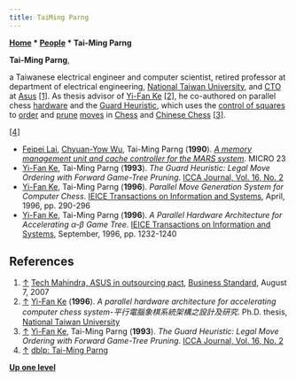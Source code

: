 ```yaml
---
title: TaiMing Parng
---
```

**[Home](Home "Home") \* [People](People "People") \* Tai-Ming Parng**


**Tai-Ming Parng**,  

a Taiwanese electrical engineer and computer scientist, retired professor at department of electrical engineering, [National Taiwan University](National_Taiwan_University "National Taiwan University"), and [CTO](https://en.wikipedia.org/wiki/Chief_technology_officer) at [Asus](https://en.wikipedia.org/wiki/Asus) <a id="cite-note-1" href="#cite-ref-1">[1]</a>. As thesis advisor of [Yi-Fan Ke](Yi-Fan_Ke "Yi-Fan Ke") <a id="cite-note-2" href="#cite-ref-2">[2]</a>, he co-authored on parallel chess [hardware](Hardware "Hardware") and the [Guard Heuristic](Guard_Heuristic "Guard Heuristic"), which uses the [control of squares](Square_Control "Square Control") to [order](Move_Ordering "Move Ordering") and [prune](Pruning "Pruning") [moves](Moves "Moves") in [Chess](Chess "Chess") and [Chinese Chess](Chinese_Chess "Chinese Chess") <a id="cite-note-3" href="#cite-ref-3">[3]</a>.






<a id="cite-note-4" href="#cite-ref-4">[4]</a>



* [Feipei Lai](http://www.informatik.uni-trier.de/~ley/pers/hd/l/Lai:Feipei.html), [Chyuan-Yow Wu](http://www.informatik.uni-trier.de/~ley/pers/hd/w/Wu:Chyuan=Yow.html), Tai-Ming Parng (**1990**). *[A memory management unit and cache controller for the MARS system](http://dl.acm.org/citation.cfm?id=255276)*. MICRO 23
* [Yi-Fan Ke](Yi-Fan_Ke "Yi-Fan Ke"), Tai-Ming Parng (**1993**). *The Guard Heuristic: Legal Move Ordering with Forward Game-Tree Pruning*. [ICCA Journal, Vol. 16, No. 2](ICGA_Journal#16_2 "ICGA Journal")
* [Yi-Fan Ke](Yi-Fan_Ke "Yi-Fan Ke"), Tai-Ming Parng (**1996**). *Parallel Move Generation System for Computer Chess*. [IEICE Transactions on Information and Systems](http://search.ieice.org/bin/index.php?category=D&lang=E&curr=1), April, 1996, pp. 290-296
* [Yi-Fan Ke](Yi-Fan_Ke "Yi-Fan Ke"), Tai-Ming Parng (**1996**). *A Parallel Hardware Architecture for Accelerating α-β Game Tree*. [IEICE Transactions on Information and Systems](http://search.ieice.org/bin/index.php?category=D&lang=E&curr=1), September, 1996, pp. 1232-1240


## References


1. <a id="cite-ref-1" href="#cite-note-1">↑</a> [Tech Mahindra, ASUS in outsourcing pact](https://www.business-standard.com/article/technology/tech-mahindra-asus-in-outsourcing-pact-107080701127_1.html), [Business Standard](https://en.wikipedia.org/wiki/Business_Standard), August 7, 2007
2. <a id="cite-ref-2" href="#cite-note-2">↑</a> [Yi-Fan Ke](Yi-Fan_Ke "Yi-Fan Ke") (**1996**). *A parallel hardware architecture for accelerating computer chess system-平行電腦象棋系統架構之設計及研究*. Ph.D. thesis, [National Taiwan University](National_Taiwan_University "National Taiwan University")
3. <a id="cite-ref-3" href="#cite-note-3">↑</a> [Yi-Fan Ke](Yi-Fan_Ke "Yi-Fan Ke"), Tai-Ming Parng (**1993**). *The Guard Heuristic: Legal Move Ordering with Forward Game-Tree Pruning*. [ICCA Journal, Vol. 16, No. 2](ICGA_Journal#16_2 "ICGA Journal")
4. <a id="cite-ref-4" href="#cite-note-4">↑</a> [dblp: Tai-Ming Parng](http://www.informatik.uni-trier.de/~ley/pers/hd/p/Parng:Tai=Ming.html)

**[Up one level](People "People")**







 
